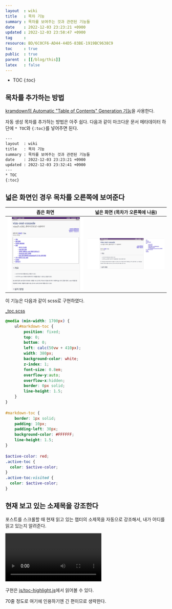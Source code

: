 ```yaml
---
layout  : wiki
title   : 목차 기능
summary : 목차를 보여주는 것과 관련된 기능들
date    : 2022-12-03 23:23:21 +0900
updated : 2022-12-03 23:58:47 +0900
tag     : 
resource: BD/6C0CF6-AD44-44D5-83BE-1919BC9638C9
toc     : true
public  : true
parent  : [[/blog/this]]
latex   : false
---
```

* TOC
{:toc}

## 목차를 추가하는 방법

[kramdown의 Automatic "Table of Contents" Generation 기능]( https://kramdown.gettalong.org/converter/html.html#toc )을 사용한다.

자동 생성 목차를 추가하는 방법은 아주 쉽다.
다음과 같이 마크다운 문서 메타데이터 하단에 `* TOC`와 `{:toc}`를 넣어주면 된다.

```
---
layout  : wiki
title   : 목차 기능
summary : 목차를 보여주는 것과 관련된 기능들
date    : 2022-12-03 23:23:21 +0900
updated : 2022-12-03 23:32:41 +0900
---
* TOC
{:toc}
```

## 넓은 화면인 경우 목차를 오른쪽에 보여준다

| 좁은 화면                                                                                                         | 넓은 화면 (목차가 오른쪽에 나옴)                                                                                    |
|-------------------------------------------------------------------------------------------------------------------|---------------------------------------------------------------------------------------------------------------------|
| ![vertical]( /resource/BD/6C0CF6-AD44-44D5-83BE-1919BC9638C9/205446407-13818ba2-3ee9-4df2-994a-21f2109febdd.jpg ) | ![horizontal]( /resource/BD/6C0CF6-AD44-44D5-83BE-1919BC9638C9/205446411-308e0de6-a7e8-4ce0-9596-8e94663da2dd.jpg ) |

이 기능은 다음과 같이 scss로 구현하였다.

[_toc.scss]( https://github.com/johngrib/johngrib.github.io/blob/master/_sass/_toc.scss )

```scss
@media (min-width: 1700px) {
    ul#markdown-toc {
        position: fixed;
        top: 0;
        bottom: 0;
        left: calc(50vw + 410px);
        width: 380px;
        background-color: white;
        z-index: 1;
        font-size: 0.8em;
        overflow-y:auto;
        overflow-x:hidden;
        border: 0px solid;
        line-height: 1.5;
    }
}

#markdown-toc {
    border: 1px solid;
    padding: 10px;
    padding-left: 30px;
    background-color: #FFFFFF;
    line-height: 1.5;
}

$active-color: red;
.active-toc {
  color: $active-color;
}
.active-toc:visited {
  color: $active-color;
}
```

## 현재 보고 있는 소제목을 강조한다

포스트를 스크롤할 때 현재 읽고 있는 챕터의 소제목을 자동으로 강조해서, 내가 어디를 읽고 있는지 알려준다.

<video controls autoplay loop><source src=" /resource/BD/6C0CF6-AD44-44D5-83BE-1919BC9638C9/205447003-1d96f0a2-b93f-4ea9-9206-c81c31b17120.mp4 " type="video/mp4"><video>

구현은 [js/toc-highlight.js]( https://github.com/johngrib/johngrib.github.io/blob/master/js/toc-highlight.js )에서 읽어볼 수 있다.

70줄 정도로 여기에 인용하기엔 긴 편이므로 생략한다.

